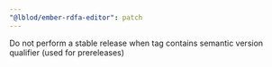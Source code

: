 ```yaml
---
"@lblod/ember-rdfa-editor": patch
---
```


Do not perform a stable release when tag contains semantic version qualifier (used for prereleases)
